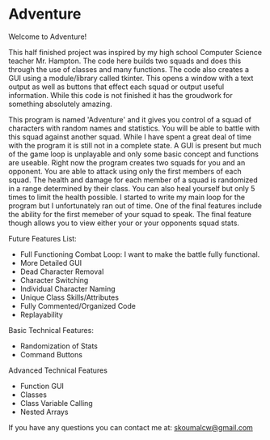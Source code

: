 # Adventure

Welcome to Adventure!

This half finished project was inspired by my high school Computer Science teacher Mr. Hampton.  The code here builds two squads and does this through the use of classes and many functions.  The code also creates a GUI using a module/library called tkinter.  This opens a window with a text output as well as buttons that effect each squad or output useful information.  While this code is not finished it has the groudwork for something absolutely amazing.

This program is named 'Adventure' and it gives you control of a squad of characters with random names and statistics. You will be able to battle with this squad against another squad. While I have spent a great deal of time with the program it is still not in a complete state. A GUI is present but much of the game loop is unplayable and only some basic concept and functions are useable. Right now the program creates two squads for you and an opponent. You are able to attack using only the first members of each squad. The health and damage for each member of a squad is randomized in a range determined by their class. You can also heal yourself but only 5 times to limit the health possible. I started to write my main loop for the program but I unfortunately ran out of time. One of the final features include the ability for the first memeber of your squad to speak. The final feature though allows you to view either your or your opponents squad stats.

Future Features List:

- Full Functioning Combat Loop: I want to make the battle fully functional.
- More Detailed GUI
- Dead Character Removal
- Character Switching
- Individual Character Naming
- Unique Class Skills/Attributes
- Fully Commented/Organized Code
- Replayability

Basic Technical Features:

- Randomization of Stats
- Command Buttons

Advanced Technical Features

- Function GUI
- Classes
- Class Variable Calling
- Nested Arrays

If you have any questions you can contact me at: skoumalcw@gmail.com
